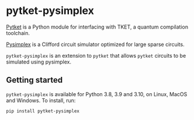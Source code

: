 # pytket-pysimplex

[Pytket](https://cqcl.github.io/pytket) is a Python module for interfacing
with TKET, a quantum compilation toolchain.

[Pysimplex](https://github.com/CQCL/simplex) is a Clifford circuit simulator
optimized for large sparse circuits.

`pytket-pysimplex` is an extension to `pytket` that allows `pytket` circuits to
be simulated using pysimplex.

## Getting started

`pytket-pysimplex` is available for Python 3.8, 3.9 and 3.10, on Linux, MacOS
and Windows. To install, run:

```pip install pytket-pysimplex```
